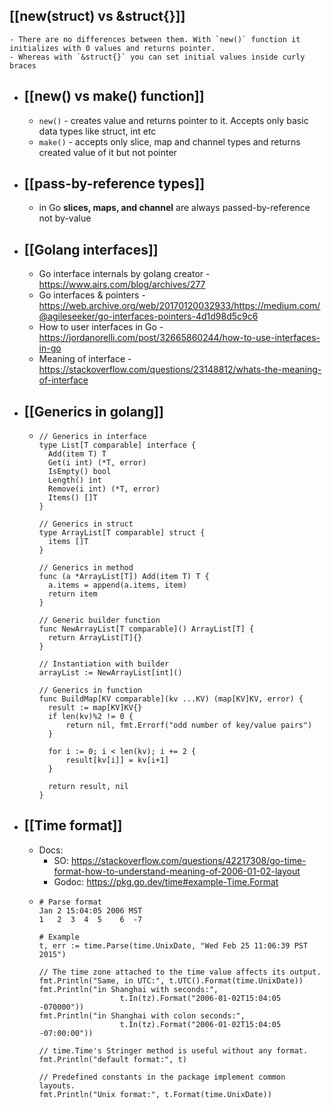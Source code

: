 ## [[new(struct) vs &struct{}]]

	- There are no differences between them. With `new()` function it initializes with 0 values and returns pointer.
	- Whereas with `&struct{}` you can set initial values inside curly braces
- ## [[new() vs make() function]]
	- `new()` - creates value and returns pointer to it. Accepts only basic data types like struct, int etc
	- `make()` - accepts only slice, map and channel types and returns created value of it but not pointer
- ## [[pass-by-reference types]]
	- in Go **slices, maps, and channel** are always passed-by-reference not by-value
- ## [[Golang interfaces]]
	- Go interface internals by golang creator - https://www.airs.com/blog/archives/277
	- Go interfaces & pointers - https://web.archive.org/web/20170120032933/https://medium.com/@agileseeker/go-interfaces-pointers-4d1d98d5c9c6
	- How to user interfaces in Go - https://jordanorelli.com/post/32665860244/how-to-use-interfaces-in-go
	- Meaning of interface - https://stackoverflow.com/questions/23148812/whats-the-meaning-of-interface
- ## [[Generics in golang]]
	- ```
	  // Generics in interface
	  type List[T comparable] interface {
	  	Add(item T) T
	  	Get(i int) (*T, error)
	  	IsEmpty() bool
	  	Length() int
	  	Remove(i int) (*T, error)
	  	Items() []T
	  }
	  
	  // Generics in struct
	  type ArrayList[T comparable] struct {
	  	items []T
	  }
	  
	  // Generics in method
	  func (a *ArrayList[T]) Add(item T) T {
	  	a.items = append(a.items, item)
	  	return item
	  }
	  
	  // Generic builder function
	  func NewArrayList[T comparable]() ArrayList[T] {
	  	return ArrayList[T]{}
	  }
	  
	  // Instantiation with builder
	  arrayList := NewArrayList[int]()
	  
	  // Generics in function
	  func BuildMap[KV comparable](kv ...KV) (map[KV]KV, error) {
	  	result := map[KV]KV{}
	  	if len(kv)%2 != 0 {
	  		return nil, fmt.Errorf("odd number of key/value pairs")
	  	}
	  
	  	for i := 0; i < len(kv); i += 2 {
	  		result[kv[i]] = kv[i+1]
	  	}
	  
	  	return result, nil
	  }
	  ```
- ## [[Time format]]
	- Docs:
		- SO: https://stackoverflow.com/questions/42217308/go-time-format-how-to-understand-meaning-of-2006-01-02-layout
		- Godoc: https://pkg.go.dev/time#example-Time.Format
	- ```
	  # Parse format
	  Jan 2 15:04:05 2006 MST
	  1   2  3  4  5    6  -7
	  
	  # Example
	  t, err := time.Parse(time.UnixDate, "Wed Feb 25 11:06:39 PST 2015")
	  
	  // The time zone attached to the time value affects its output.
	  fmt.Println("Same, in UTC:", t.UTC().Format(time.UnixDate))
	  fmt.Println("in Shanghai with seconds:", 
	  					t.In(tz).Format("2006-01-02T15:04:05 -070000"))
	  fmt.Println("in Shanghai with colon seconds:", 
	  					t.In(tz).Format("2006-01-02T15:04:05 -07:00:00"))
	                      
	  // time.Time's Stringer method is useful without any format.
	  fmt.Println("default format:", t)
	  
	  // Predefined constants in the package implement common layouts.
	  fmt.Println("Unix format:", t.Format(time.UnixDate))
	  
	  ```